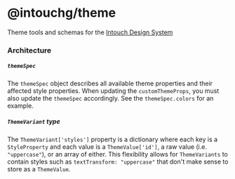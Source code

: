 # @intouchg/theme

Theme tools and schemas for the [Intouch Design System](https://ids.intouchg.co/)


### Architecture

##### `themeSpec`

The `themeSpec` object describes all available theme properties and their affected style properties. When updating the `customThemeProps`, you must also update the `themeSpec` accordingly. See the `themeSpec.colors` for an example.


##### `ThemeVariant` type

The `ThemeVariant['styles']` property is a dictionary where each key is a `StyleProperty` and each value is a `ThemeValue['id']`, a raw value (i.e. `"uppercase"`), or an array of either. This flexibility allows for `ThemeVariants` to contain styles such as `textTransform: "uppercase"` that don't make sense to store as a `ThemeValue`.